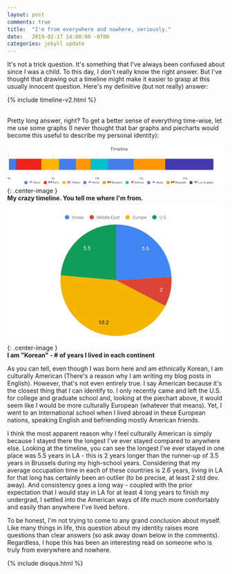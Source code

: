 ```yaml
---
layout: post
comments: true
title:  "I'm from everywhere and nowhere, seriously."
date:   2019-02-17 14:00:00 -0700
categories: jekyll update
---
```

<!-- <link rel="stylesheet" href="/assets/css/styles.css"> -->
<style>
{% include timeline-v2.css %}
{% include blogposts.css %}
</style>

It's not a trick question. It's something that I've always been confused about since I was a child. To this day, I don't really know the right answer. But I've thought that drawing out a timeline might make it easier to grasp at this usually innocent question. Here's my definitive (but not really) answer:

{% include timeline-v2.html %}

<br>
Pretty long answer, right? To get a better sense of everything time-wise, let me use some graphs (I never thought that bar graphs and piecharts would become this useful to describe my personal identity):

![my-crazy-timeline](/images/02-17-19/timeline.png){: .center-image }
<br><b>My crazy timeline. You tell me where I'm from.</b>

![in-out-korea](/images/02-17-19/in-out-korea.png){: .center-image }
<br><b>I am "Korean" - # of years I lived in each continent</b>

As you can tell, even though I was born here and am ethnically Korean, I am culturally American (There's a reason why I am writing my blog posts in English). However, that's not even entirely true. I say American because it's the closest thing that I can identify to. I only recently came and left the U.S. for college and graduate school and, looking at the piechart above, it would seem like I would be more culturally European (whatever that means). Yet, I went to an International school when I lived abroad in these European nations, speaking English and befriending mostly American friends.

I think the most apparent reason why I feel culturally American is simply because I stayed there the longest I've ever stayed compared to anywhere else. Looking at the timeline, you can see the longest I've ever stayed in one place was 5.5 years in LA - this is 2 years longer than the runner-up of 3.5 years in Brussels during my high-school years. Considering that my average occupation time in each of these countries is 2.6 years, living in LA for that long has certainly been an outlier (to be precise, at least 2 std dev. away). And consistency goes a long way - coupled with the prior expectation that I would stay in LA for at least 4 long years to finish my undergrad, I settled into the American ways of life much more comfortably and easily than anywhere I've lived before.

To be honest, I'm not trying to come to any grand conclusion about myself. Like many things in life, this question about my identity raises more questions than clear answers (so ask away down below in the comments). Regardless, I hope this has been an interesting read on someone who is truly from everywhere and nowhere.


{% include disqus.html %}
